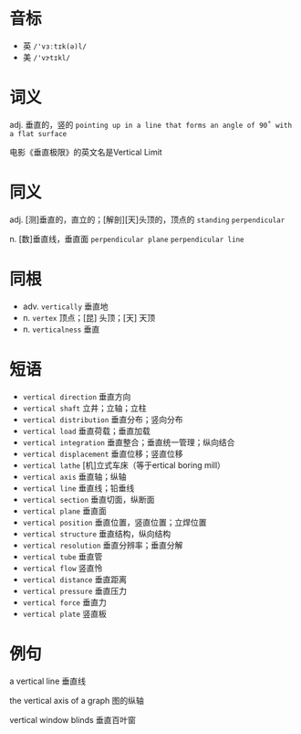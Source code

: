 # 音标

- 英 `/'vɜːtɪk(ə)l/`
- 美 `/'vɝtɪkl/`

# 词义

adj. 垂直的，竖的
`pointing up in a line that forms an angle of 90˚ with a flat surface`



电影《垂直极限》的英文名是Vertical Limit

# 同义

adj. [测]垂直的，直立的；[解剖][天]头顶的，顶点的
`standing` `perpendicular`

n. [数]垂直线，垂直面
`perpendicular plane` `perpendicular line`

# 同根

- adv. `vertically` 垂直地
- n. `vertex` 顶点；[昆] 头顶；[天] 天顶
- n. `verticalness` 垂直

# 短语

- `vertical direction` 垂直方向
- `vertical shaft` 立井；立轴；立柱
- `vertical distribution` 垂直分布；竖向分布
- `vertical load` 垂直荷载；垂直加载
- `vertical integration` 垂直整合；垂直统一管理；纵向结合
- `vertical displacement` 垂直位移；竖直位移
- `vertical lathe` [机]立式车床（等于ertical boring mill）
- `vertical axis` 垂直轴；纵轴
- `vertical line` 垂直线；铅垂线
- `vertical section` 垂直切面，纵断面
- `vertical plane` 垂直面
- `vertical position` 垂直位置，竖直位置；立焊位置
- `vertical structure` 垂直结构，纵向结构
- `vertical resolution` 垂直分辨率；垂直分解
- `vertical tube` 垂直管
- `vertical flow` 竖直怜
- `vertical distance` 垂直距离
- `vertical pressure` 垂直压力
- `vertical force` 垂直力
- `vertical plate` 竖直板

# 例句

a vertical line 
垂直线

the vertical axis of a graph
图的纵轴

vertical window blinds
垂直百叶窗


